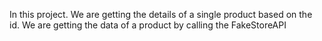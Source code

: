 In this project. We are getting the details of a single product based on the id. We are getting the data of a product by calling the FakeStoreAPI
